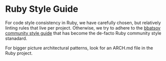 # Ruby Style Guide

For code style consistency in Ruby, we have carefully chosen, but relatively linting rules that live per project. Otherwise, we try to adhere to the [bbatsov community style guide](https://github.com/bbatsov/ruby-style-guide) that has become the de-facto Ruby community style stanadard.

For bigger picture architectural patterns, look for an ARCH.md file in the Ruby project.
